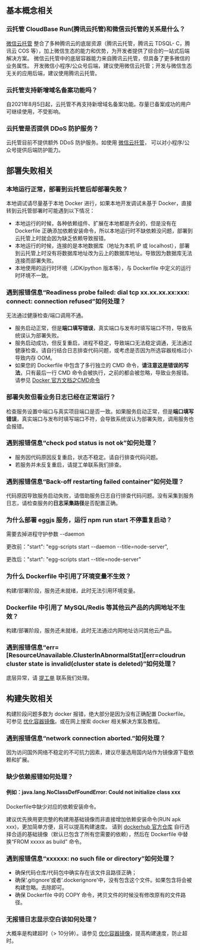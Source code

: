 ## 基本概念相关
[](id:que1)
### 云托管 CloudBase Run(腾讯云托管)和微信云托管的关系是什么？
[微信云托管](https://cloud.weixin.qq.com/cloudrun?utm_source=qcloud) 整合了多种腾讯云的底层资源（腾讯云托管，腾讯云 TDSQL- C，腾讯云 COS 等），加上微信生态的能力和优势，为开发者提供了综合的一站式后端解决方案。 微信云托管中的底层容器能力来自腾讯云托管，但具备了更多微信的业务属性。
开发微信小程序/公众号后端，建议使用微信云托管；开发与微信生态无关的应用后端，建议使用腾讯云托管。

[](id:que2)
### 云托管支持新增域名备案功能吗？
自2021年8月5日起，云托管不再支持新增域名备案功能。存量已备案成功的用户可继续使用，不受影响。

[](id:que3)
### 云托管是否提供 DDoS 防护服务？
云托管目前不提供额外 DDoS 防护服务。如使用 [微信云托管](https://cloud.weixin.qq.com/cloudrun?utm_source=qcloud)， 可以对小程序/公众号提供后端防护能力。


## 部署失败相关
[](id:que4)
### 本地运行正常，部署到云托管后却部署失败？
本地调试请尽量基于本地 Docker 进行，如果本地开发调试未基于 Docker，直接转到云托管部署时可能遇到以下情况：

- 本地运行的时候，各种依赖组件、扩展在本地都是齐全的，但是没有在 Dockerfile 正确添加依赖安装命令，所以本地运行时不缺依赖没问题，部署到云托管上时就会因为缺乏依赖导致报错。
- 本地运行的时候，连接的是本地数据库（地址为本机 IP 或 localhost），部署到云托管上时没有将数据库地址改为云上的数据库地址。导致因为数据库无法连接而部署失败。
- 本地使用的运行时环境（JDK/python 版本等），与 Dockerfile 中定义的运行时环境不一致。


[](id:que5)
### 遇到报错信息“Readiness probe failed: dial tcp xx.xx.xx.xx:xxx: connect: connection refused”如何处理？
无法通过健康检查/端口调用不通。
- 服务启动正常，但是**端口填写错误**，真实端口与发布时填写端口不符，导致系统误认为部署失败。
- 服务启动成功，但反复重启，进程不稳定，导致端口无法稳定调通，无法通过健康检查。请自行结合日志排查代码问题，或考虑是否因为所选容器规格过小导致内存 OOM。
- 如果您的 Dockerfile 中包含了多行独立的 CMD 命令，**请注意这是错误的写法**，只有最后一行 CMD 命令会被执行，之前的都会被忽略，导致业务报错。请参见 [Docker 官方文档之CMD命令](https://docs.docker.com/engine/reference/builder/#cmd)


[](id:que6)
### 部署失败但看业务日志已经在正常运行？
检查服务设置中端口与真实项目端口是否一致。如果服务启动正常，但是**端口填写错误**，真实端口与发布时填写端口不符，会导致系统误认为部署失败，调用服务也会报错。


[](id:que7)
### 遇到报错信息“check pod status is not ok”如何处理？
- 服务因代码原因反复重启，状态不稳定。请自行排查代码问题。
- 若服务并未反复重启，请提工单联系我们排查。

[](id:que8)
### 遇到报错信息“Back-off restarting failed container”如何处理？
代码原因导致服务启动失败，请借助服务日志自行排查代码问题。没有采集到服务日志，请检查服务的**日志采集路径**是否配置正确。

[](id:que9)
### 为什么部署 eggjs 服务，运行 npm run start 不停重复启动？

需要去掉进程守护参数 --daemon

更改前："start": "egg-scripts start --daemon --title=node-server",

更改后："start": "egg-scripts start --title=node-server"

[](id:que10)
### 为什么 Dockerfile 中引用了环境变量不生效？

构建/部署阶段，服务还未就绪，此时无法引用环境变量。

### Dockerfile 中引用了 MySQL/Redis 等其他云产品的内网地址不生效？

构建/部署阶段，服务还未就绪，此时无法通过内网地址访问其他云产品。

[](id:que11)
### 遇到报错信息“err=[ResourceUnavailable.ClusterInAbnormalStat][err=cloudrun cluster state is invalid(cluster state is deleted)”如何处理？

底层异常，请  [提工单](https://console.cloud.tencent.com/workorder/category) 联系我们处理。

## 构建失败相关
构建阶段问题多数为 docker 报错，绝大部分是因为没有正确配置 Dockerfile。
可参见 [优化容器镜像](https://cloud.tencent.com/document/product/1243/49643)。或在网上搜索 docker 相关解决方案及教程。

[](id:que12)
### 遇到报错信息“network connection aborted.”如何处理？
因为访问国外网络不稳定的不可抗力因素，建议尽量选用国内站作为镜像源下载依赖和扩展。

[](id:que13)
### 缺少依赖报错如何处理？
#### 例如：java.lang.NoClassDefFoundError: Could not initialize class xxx

Dockerfile中缺少对应的依赖安装命令。

建议优先换用更完整的构建用基础镜像而非直接增加依赖安装命令(RUN apk xxx)，更加简单方便，且可以提高构建速度。
请到 [dockerhub 官方仓库](https://hub.docker.com/_/java?tab=tags) 自行选择合适的基础镜像（默认已包含了所有您需要的依赖），然后在 Dockerfile 中替换“FROM xxxxx as build” 命令。

[](id:que14)
### 遇到报错信息“xxxxxx: no such file or directory”如何处理？

- 确保代码仓库/代码包中确实存在该文件且路径正确；
- 确保‘.gitignore’或者'.dockerignore'中，没有包含这个文件。如果包含将会被构建忽略。去除即可。
- 确保 Dockerfile 中的 COPY 命令，拷贝文件的时候没有修改原有的文件路径。

[](id:que15)
### 无报错日志显示空白该如何处理？
大概率是构建超时（> 10分钟）。请参见 [优化容器镜像](https://cloud.tencent.com/document/product/1243/49643)，提高构建速度，防止超时。

